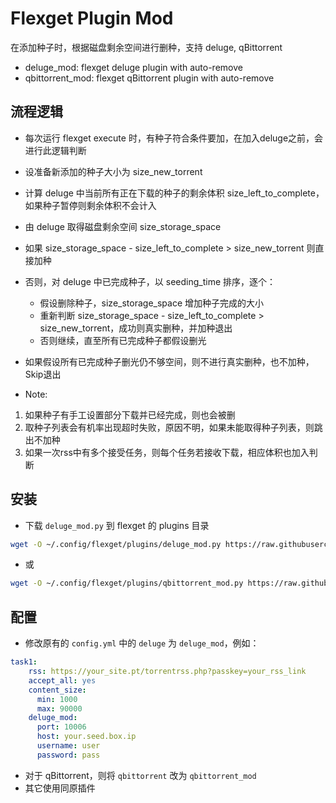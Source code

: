 # Flexget Plugin Mod

在添加种子时，根据磁盘剩余空间进行删种，支持 deluge, qBittorrent
* deluge_mod: flexget deluge plugin with auto-remove
* qbittorrent_mod: flexget qBittorrent plugin with auto-remove
  
## 流程逻辑
* 每次运行 flexget execute 时，有种子符合条件要加，在加入deluge之前，会进行此逻辑判断
* 设准备新添加的种子大小为 size_new_torrent
* 计算 deluge 中当前所有正在下载的种子的剩余体积 size_left_to_complete，如果种子暂停则剩余体积不会计入
* 由 deluge 取得磁盘剩余空间 size_storage_space
* 如果 size_storage_space - size_left_to_complete > size_new_torrent 则直接加种
* 否则，对 deluge 中已完成种子，以 seeding_time 排序，逐个：
	* 假设删除种子，size_storage_space 增加种子完成的大小
	* 重新判断 size_storage_space - size_left_to_complete > size_new_torrent，成功则真实删种，并加种退出
	* 否则继续，直至所有已完成种子都假设删光
* 如果假设所有已完成种子删光仍不够空间，则不进行真实删种，也不加种，Skip退出

* Note:
1. 如果种子有手工设置部分下载并已经完成，则也会被删
2. 取种子列表会有机率出现超时失败，原因不明，如果未能取得种子列表，则跳出不加种 
3. 如果一次rss中有多个接受任务，则每个任务若接收下载，相应体积也加入判断


## 安装
* 下载 `deluge_mod.py` 到 flexget 的 plugins 目录
```sh
wget -O ~/.config/flexget/plugins/deluge_mod.py https://raw.githubusercontent.com/ccf-2012/flexget_plugin_mod/main/deluge_mod.py
```
* 或
```sh
wget -O ~/.config/flexget/plugins/qbittorrent_mod.py https://raw.githubusercontent.com/ccf-2012/flexget_plugin_mod/main/qbittorrent_mod.py
```


## 配置
* 修改原有的 `config.yml` 中的 `deluge` 为 `deluge_mod`，例如：
```yaml
task1:
    rss: https://your_site.pt/torrentrss.php?passkey=your_rss_link
    accept_all: yes
    content_size:
      min: 1000
      max: 90000
    deluge_mod:
      port: 10006
      host: your.seed.box.ip
      username: user
      password: pass
```
* 对于 qBittorrent，则将 `qbittorrent` 改为 `qbittorrent_mod`
* 其它使用同原插件

